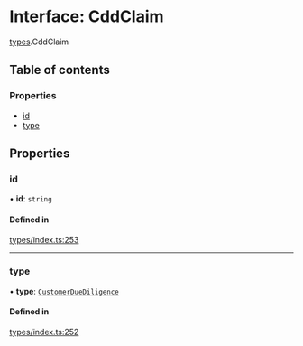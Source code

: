# Interface: CddClaim

[types](../wiki/types).CddClaim

## Table of contents

### Properties

- [id](../wiki/types.CddClaim#id)
- [type](../wiki/types.CddClaim#type)

## Properties

### id

• **id**: `string`

#### Defined in

[types/index.ts:253](https://github.com/PolymathNetwork/polymesh-sdk/blob/c37bc05d/src/types/index.ts#L253)

___

### type

• **type**: [`CustomerDueDiligence`](../wiki/types.ClaimType#customerduediligence)

#### Defined in

[types/index.ts:252](https://github.com/PolymathNetwork/polymesh-sdk/blob/c37bc05d/src/types/index.ts#L252)

